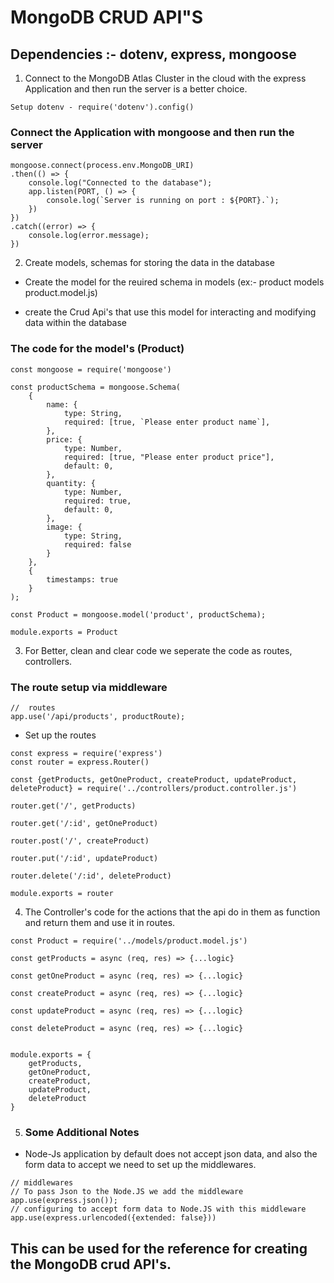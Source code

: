 # MongoDB CRUD API"S 

## Dependencies :- dotenv, express, mongoose

1. Connect to the MongoDB Atlas Cluster in the cloud with the express Application and then run the server is a better choice. 

```
Setup dotenv - require('dotenv').config()
```

### Connect the Application with mongoose and then run the server

```
mongoose.connect(process.env.MongoDB_URI)
.then(() => {
    console.log("Connected to the database");
    app.listen(PORT, () => {
        console.log(`Server is running on port : ${PORT}.`);
    })
})
.catch((error) => {
    console.log(error.message);
})
```

2. Create models, schemas for storing the data in the database 

- Create the model for the reuired schema in models (ex:- product models product.model.js)

- create the Crud Api's that use this model for interacting and modifying data within the database

### The code for the model's (Product)

```
const mongoose = require('mongoose')

const productSchema = mongoose.Schema(
    {
        name: {
            type: String,
            required: [true, `Please enter product name`],
        },
        price: {
            type: Number,
            required: [true, "Please enter product price"],
            default: 0,
        },
        quantity: {
            type: Number,
            required: true,
            default: 0,
        },
        image: {
            type: String,
            required: false
        }
    },
    {
        timestamps: true
    }
);

const Product = mongoose.model('product', productSchema);

module.exports = Product
```

3. For Better, clean and clear code we seperate the code as routes, controllers.

### The route setup via middleware 

```
//  routes
app.use('/api/products', productRoute);
```

- Set up the routes

```
const express = require('express')
const router = express.Router()

const {getProducts, getOneProduct, createProduct, updateProduct, deleteProduct} = require('../controllers/product.controller.js')

router.get('/', getProducts)

router.get('/:id', getOneProduct)

router.post('/', createProduct)

router.put('/:id', updateProduct)

router.delete('/:id', deleteProduct)

module.exports = router
```

4. The Controller's code for the actions that the api do in them as function and return them and use it in routes.

```
const Product = require('../models/product.model.js')

const getProducts = async (req, res) => {...logic}

const getOneProduct = async (req, res) => {...logic}

const createProduct = async (req, res) => {...logic}

const updateProduct = async (req, res) => {...logic}

const deleteProduct = async (req, res) => {...logic}


module.exports = {
    getProducts,
    getOneProduct,
    createProduct,
    updateProduct,
    deleteProduct
}
```

5. ### Some Additional Notes

- Node-Js application by default does not accept json data, and also the form data to accept we need to set up the middlewares.

```
// middlewares
// To pass Json to the Node.JS we add the middleware
app.use(express.json());
// configuring to accept form data to Node.JS with this middleware
app.use(express.urlencoded({extended: false}))
```

## This can be used for the reference for creating the MongoDB crud API's.